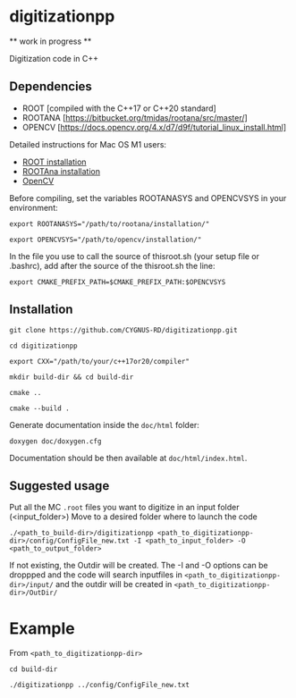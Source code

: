 # digitizationpp

** work in progress **

Digitization code in C++

## Dependencies

* ROOT [compiled with the C++17 or C++20 standard]
* ROOTANA [https://bitbucket.org/tmidas/rootana/src/master/]
* OPENCV [https://docs.opencv.org/4.x/d7/d9f/tutorial_linux_install.html]

Detailed instructions for Mac OS M1 users:
  * [ROOT installation](doc/ROOT.md)
  * [ROOTAna installation](doc/ROOTAna.md)
  * [OpenCV](doc/OpenCV.md)

Before compiling, set the variables ROOTANASYS and OPENCVSYS in your environment:

`export ROOTANASYS="/path/to/rootana/installation/"`

`export OPENCVSYS="/path/to/opencv/installation/"`

In the file you use to call the source of thisroot.sh (your setup file or .bashrc), add after the source of the thisroot.sh the line:

`export CMAKE_PREFIX_PATH=$CMAKE_PREFIX_PATH:$OPENCVSYS`

## Installation

`git clone https://github.com/CYGNUS-RD/digitizationpp.git`

`cd digitizationpp`

`export CXX="/path/to/your/c++17or20/compiler"`

`mkdir build-dir && cd build-dir`

`cmake ..`

`cmake --build .`



Generate documentation inside the `doc/html` folder:

`doxygen doc/doxygen.cfg`

Documentation should be then available at `doc/html/index.html`.

## Suggested usage

Put all the MC `.root` files you want to digitize in an input folder (<input_folder>)
Move to a desired folder where to launch the code

`./<path_to_build-dir>/digitizationpp <path_to_digitizationpp-dir>/config/ConfigFile_new.txt -I <path_to_input_folder> -O <path_to_output_folder>`

If not existing, the Outdir will be created. The -I and -O options can be droppped and the code will search inputfiles in
`<path_to_digitizationpp-dir>/input/`
and the outdir will be created in 
`<path_to_digitizationpp-dir>/OutDir/`

# Example
From `<path_to_digitizationpp-dir>`

`cd build-dir`

`./digitizationpp ../config/ConfigFile_new.txt`
